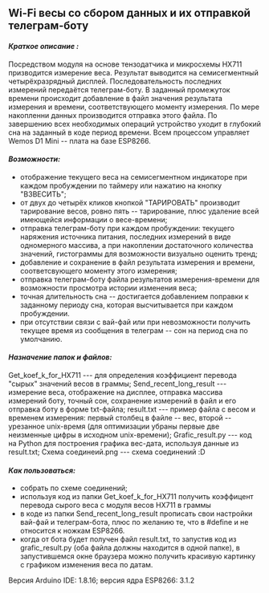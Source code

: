 ## Wi-Fi весы со сбором данных и их отправкой телеграм-боту
#### ___Краткое описание :___
Посредством модуля на основе тензодатчика и микросхемы HX711 призводится измерение веса. Результат выводится на семисегментный четырёхразрядный дисплей. Последовательность последних измерений передаётся телеграм-боту. В заданный промежуток времени происходит добавление в файл значения результата измерения и времени, соответствующего моменту измерения. По мере накопленни данных производится отправка этого файла. По завершению всех необходимых операций устройство уходит в глубокий сна на заданный в коде период времени. Всем процессом управляет Wemos D1 Mini -- плата на базе ESP8266.

#### ___Возможности:___
+ отображение текущего веса на семисегментном индикаторе при каждом пробуждении по таймеру или нажатию на  кнопку "ВЗВЕСИТЬ";
+ от двух до четырёх кликов кнопкой "ТАРИРОВАТЬ" производит тарирование весов, ровно пять -- тарирование, плюс удаление всей имеющейся информации о весе-времени;
+ отправка телеграм-боту при каждом пробуждении: текущего наряжения источника питания, последних измерений в виде одномерного массива, а при накоплении достаточного количества значений, гистограммы для возможности визуально оценить тренд;
+ добавление и сохранение в файл результата измерения и времени, соответсвующего моменту этого измерения;
+ отправка телеграм-боту файла результатов измерения-времени для возможности просмотра истории изменения веса;
+ точная длительность сна -- достигается добавлением поправки к заданному периоду сна, которая высчитывается при каждом пробуждении.
+ при отсутствии связи с вай-фай или при невозможности получить текущее время из сообщения в телеграм -- сон на период сна по умолчанию.

#### ___Назначение папок и файлов:___
Get_koef_k_for_HX711 --- для определения коэффициент перевода "сырых" значений весов в граммы;
Send_recent_long_result --- измерение веса, отображение на дисплее, отправка массива измерений боту, точный сон, сохранение измерений  в файл и его отправка боту в форме txt-файла;
result.txt --- пример файла с весом и временем измерения: первый столбец в файле -- вес, второй -- урезанное unix-время (для оптимизации убраны первые две неизменные цифры в исходном unix-времени);
Grafic_result.py --- код на Python для построения графика вес-дата, используя данные из result.txt;
Схема соединеий.png --- схема соединений :D

#### ___Как пользоваться:___
+ собрать по схеме соединений;
+ используя код из папки Get_koef_k_for_HX711 получить коэффицент перевода сырого веса с модуля весов HX711 в граммы
+ в коде из папки Send_recent_long_result прописать свои настройки вай-фай и телеграм-бота, плюс по желанию те, что в #define и не относится к ножкам ESP8266.
+ когда от бота будет получен файл result.txt, то запустив код из grafic_result.py (оба файла должны находится в одной папке), в запустившемся окне браузера можно получить красивую картинку с графиком изменения веса по датам.

Версия Arduino IDE: 1.8.16; версия ядра ESP8266: 3.1.2